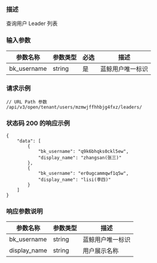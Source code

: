 ### 描述

查询用户 Leader 列表

### 输入参数

| 参数名称           | 参数类型    | 必选 | 描述                 |
|----------------|---------|----|--------------------|
| bk_username    | string  | 是  | 蓝鲸用户唯一标识           |

### 请求示例

```
// URL Path 参数
/api/v3/open/tenant/users/mzmwjffhhbjg4fxz/leaders/
```

### 状态码 200 的响应示例

```json5
{
    "data": [
        {
            "bk_username": "q9k6bhqks0ckl5ew",
            "display_name": "zhangsan(张三)"
        },
        {
            "bk_username": "er0ugcammqwf1q5w",
            "display_name": "lisi(李四)"
        }
    ]
}
```

### 响应参数说明

| 参数名称         | 参数类型   | 描述       |
|--------------|--------|----------|
| bk_username  | string | 蓝鲸用户唯一标识 |
| display_name | string | 用户展示名称   |
